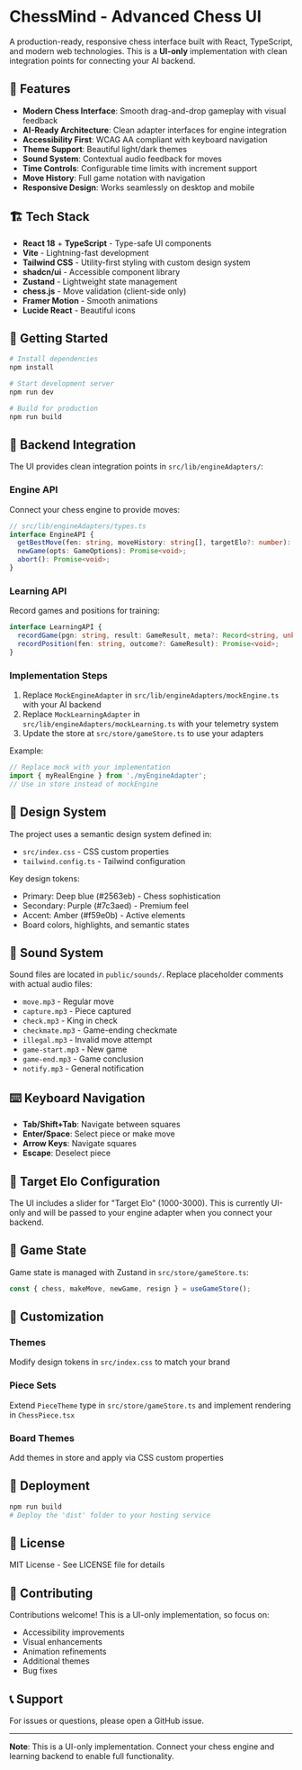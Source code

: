 # ChessMind - Advanced Chess UI

A production-ready, responsive chess interface built with React, TypeScript, and modern web technologies. This is a **UI-only** implementation with clean integration points for connecting your AI backend.

## 🎯 Features

- **Modern Chess Interface**: Smooth drag-and-drop gameplay with visual feedback
- **AI-Ready Architecture**: Clean adapter interfaces for engine integration
- **Accessibility First**: WCAG AA compliant with keyboard navigation
- **Theme Support**: Beautiful light/dark themes
- **Sound System**: Contextual audio feedback for moves
- **Time Controls**: Configurable time limits with increment support
- **Move History**: Full game notation with navigation
- **Responsive Design**: Works seamlessly on desktop and mobile

## 🏗️ Tech Stack

- **React 18** + **TypeScript** - Type-safe UI components
- **Vite** - Lightning-fast development
- **Tailwind CSS** - Utility-first styling with custom design system
- **shadcn/ui** - Accessible component library
- **Zustand** - Lightweight state management
- **chess.js** - Move validation (client-side only)
- **Framer Motion** - Smooth animations
- **Lucide React** - Beautiful icons

## 🚀 Getting Started

```bash
# Install dependencies
npm install

# Start development server
npm run dev

# Build for production
npm run build
```

## 🔌 Backend Integration

The UI provides clean integration points in `src/lib/engineAdapters/`:

### Engine API
Connect your chess engine to provide moves:

```typescript
// src/lib/engineAdapters/types.ts
interface EngineAPI {
  getBestMove(fen: string, moveHistory: string[], targetElo?: number): Promise<AIMoveResponse>;
  newGame(opts: GameOptions): Promise<void>;
  abort(): Promise<void>;
}
```

### Learning API
Record games and positions for training:

```typescript
interface LearningAPI {
  recordGame(pgn: string, result: GameResult, meta?: Record<string, unknown>): Promise<void>;
  recordPosition(fen: string, outcome?: GameResult): Promise<void>;
}
```

### Implementation Steps

1. Replace `MockEngineAdapter` in `src/lib/engineAdapters/mockEngine.ts` with your AI backend
2. Replace `MockLearningAdapter` in `src/lib/engineAdapters/mockLearning.ts` with your telemetry system
3. Update the store at `src/store/gameStore.ts` to use your adapters

Example:
```typescript
// Replace mock with your implementation
import { myRealEngine } from './myEngineAdapter';
// Use in store instead of mockEngine
```

## 🎨 Design System

The project uses a semantic design system defined in:
- `src/index.css` - CSS custom properties
- `tailwind.config.ts` - Tailwind configuration

Key design tokens:
- Primary: Deep blue (#2563eb) - Chess sophistication
- Secondary: Purple (#7c3aed) - Premium feel  
- Accent: Amber (#f59e0b) - Active elements
- Board colors, highlights, and semantic states

## 🎵 Sound System

Sound files are located in `public/sounds/`. Replace placeholder comments with actual audio files:

- `move.mp3` - Regular move
- `capture.mp3` - Piece captured
- `check.mp3` - King in check
- `checkmate.mp3` - Game-ending checkmate
- `illegal.mp3` - Invalid move attempt
- `game-start.mp3` - New game
- `game-end.mp3` - Game conclusion
- `notify.mp3` - General notification

## ⌨️ Keyboard Navigation

- **Tab/Shift+Tab**: Navigate between squares
- **Enter/Space**: Select piece or make move
- **Arrow Keys**: Navigate squares
- **Escape**: Deselect piece

## 🎯 Target Elo Configuration

The UI includes a slider for "Target Elo" (1000-3000). This is currently UI-only and will be passed to your engine adapter when you connect your backend.

## 📝 Game State

Game state is managed with Zustand in `src/store/gameStore.ts`:

```typescript
const { chess, makeMove, newGame, resign } = useGameStore();
```

## 🔧 Customization

### Themes
Modify design tokens in `src/index.css` to match your brand

### Piece Sets
Extend `PieceTheme` type in `src/store/gameStore.ts` and implement rendering in `ChessPiece.tsx`

### Board Themes  
Add themes in store and apply via CSS custom properties

## 🚢 Deployment

```bash
npm run build
# Deploy the 'dist' folder to your hosting service
```

## 📄 License

MIT License - See LICENSE file for details

## 🤝 Contributing

Contributions welcome! This is a UI-only implementation, so focus on:
- Accessibility improvements
- Visual enhancements
- Animation refinements
- Additional themes
- Bug fixes

## 📞 Support

For issues or questions, please open a GitHub issue.

---

**Note**: This is a UI-only implementation. Connect your chess engine and learning backend to enable full functionality.
